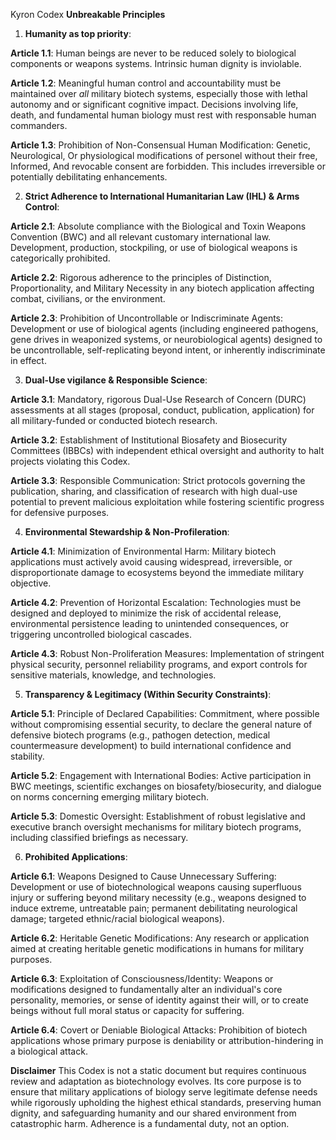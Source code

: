 Kyron Codex 
**Unbreakable Principles**

1. **Humanity as top priority**:

**Article 1.1**: Human beings are never to be reduced solely to biological components or weapons systems. Intrinsic human dignity is inviolable.

**Article 1.2**: Meaningful human control and accountability must be maintained over *all* military biotech systems, especially those with lethal autonomy and or significant cognitive impact. Decisions involving life, death, and fundamental human biology must rest with responsable human commanders.

**Article 1.3**: Prohibition of Non-Consensual Human Modification: Genetic, Neurological, Or physiological modifications of personel without their free, Informed, And revocable consent are forbidden. This includes irreversible or potentially debilitating enhancements.

2. **Strict Adherence to International Humanitarian Law (IHL) & Arms Control**:

**Article 2.1**: Absolute compliance with the Biological and Toxin Weapons Convention (BWC) and all relevant customary international law. Development, production, stockpiling, or use of biological weapons is categorically prohibited.

**Article 2.2**: Rigorous adherence to the principles of Distinction, Proportionality, and Military Necessity in any biotech application affecting combat, civilians, or the environment.

**Article 2.3**: Prohibition of Uncontrollable or Indiscriminate Agents: Development or use of biological agents (including engineered pathogens, gene drives in weaponized systems, or neurobiological agents) designed to be uncontrollable, self-replicating beyond intent, or inherently indiscriminate in effect.

3. **Dual-Use vigilance & Responsible Science**:

**Article 3.1**: Mandatory, rigorous Dual-Use Research of Concern (DURC) assessments at all stages (proposal, conduct, publication, application) for all military-funded or conducted biotech research.

**Article 3.2**: Establishment of Institutional Biosafety and Biosecurity Committees (IBBCs) with independent ethical oversight and authority to halt projects violating this Codex.

**Article 3.3**: Responsible Communication: Strict protocols governing the publication, sharing, and classification of research with high dual-use potential to prevent malicious exploitation while fostering scientific progress for defensive purposes.

4. **Environmental Stewardship & Non-Profileration**:

**Article 4.1**: Minimization of Environmental Harm: Military biotech applications must actively avoid causing widespread, irreversible, or disproportionate damage to ecosystems beyond the immediate military objective.

**Article 4.2**: Prevention of Horizontal Escalation: Technologies must be designed and deployed to minimize the risk of accidental release, environmental persistence leading to unintended consequences, or triggering uncontrolled biological cascades.

**Article 4.3**: Robust Non-Proliferation Measures: Implementation of stringent physical security, personnel reliability programs, and export controls for sensitive materials, knowledge, and technologies.

5. **Transparency & Legitimacy (Within Security Constraints)**:

**Article 5.1**: Principle of Declared Capabilities: Commitment, where possible without compromising essential security, to declare the general nature of defensive biotech programs (e.g., pathogen detection, medical countermeasure development) to build international confidence and stability.

**Article 5.2**: Engagement with International Bodies: Active participation in BWC meetings, scientific exchanges on biosafety/biosecurity, and dialogue on norms concerning emerging military biotech.

**Article 5.3**: Domestic Oversight: Establishment of robust legislative and executive branch oversight mechanisms for military biotech programs, including classified briefings as necessary.

6. **Prohibited Applications**:

**Article 6.1**: Weapons Designed to Cause Unnecessary Suffering: Development or use of biotechnological weapons causing superfluous injury or suffering beyond military necessity (e.g., weapons designed to induce extreme, untreatable pain; permanent debilitating neurological damage; targeted ethnic/racial biological weapons).

**Article 6.2**: Heritable Genetic Modifications: Any research or application aimed at creating heritable genetic modifications in humans for military purposes.

**Article 6.3**: Exploitation of Consciousness/Identity: Weapons or modifications designed to fundamentally alter an individual's core personality, memories, or sense of identity against their will, or to create beings without full moral status or capacity for suffering.

**Article 6.4**: Covert or Deniable Biological Attacks: Prohibition of biotech applications whose primary purpose is deniability or attribution-hindering in a biological attack.

**Disclaimer** 
This Codex is not a static document but requires continuous review and adaptation as biotechnology evolves. Its core purpose is to ensure that military applications of biology serve legitimate defense needs while rigorously upholding the highest ethical standards, preserving human dignity, and safeguarding humanity and our shared environment from catastrophic harm. Adherence is a fundamental duty, not an option.
